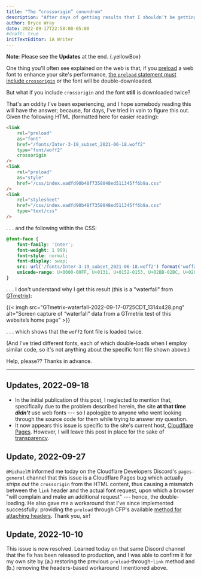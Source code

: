 ```yaml
---
title: "The “crossorigin” conundrum"
description: "After days of getting results that I shouldn’t be getting, I’m sending up an SOS to anyone who can set me straight."
author: Bryce Wray
date: 2022-09-17T22:58:00-05:00
#draft: true
initTextEditor: iA Writer
---
```


**Note**: Please see the **Updates** at the end.
{.yellowBox}

One thing you'll often see explained on the web is that, if you [preload](https://developer.mozilla.org/en-US/docs/Web/HTML/Link_types/preload) a web font to enhance your site's performance, [the `preload` statement must include `crossorigin`](https://developer.mozilla.org/en-US/docs/Web/HTML/Link_types/preload#cors-enabled_fetches) or the font will be double-downloaded.

But what if you include `crossorigin` and the font **still** is downloaded twice?

That's an oddity I've been experiencing, and I hope somebody reading this will have the answer; because, for days, I've tried in vain to figure this out. Given the following HTML (formatted here for easier reading):

```html
<link
	rel="preload"
	as="font"
	href="/fonts/Inter-3-19_subset_2021-06-18.woff2"
	type="font/woff2"
	crossorigin
/>
<link
	rel="preload"
	as="style"
	href="/css/index.eadfd90b48f7358048ed511345ff6b9a.css"
/>
<link
	rel="stylesheet"
	href="/css/index.eadfd90b48f7358048ed511345ff6b9a.css"
	type="text/css"
/>
```

. . . and the following within the CSS:

```css
@font-face {
	font-family: 'Inter';
	font-weight: 1 999;
	font-style: normal;
	font-display: swap;
	src: url('/fonts/Inter-3-19_subset_2021-06-18.woff2') format('woff2-variations'), url('/fonts/Inter-3-19_subset_2021-06-18.woff2') format('woff2');
	unicode-range: U+0000-00FF, U+0131, U+0152-0153, U+02BB-02BC, U+02C6, U+02DA, U+02DC, U+2000-206F, U+2074, U+20AC, U+2122, U+2191, U+2193, U+2212, U+2215, U+FEFF, U+FFFD;
}
```

. . . I don't understand why I get this result (this is a "waterfall" from [GTmetrix](https://gtmetrix.com)):

{{< imgh src="GTmetrix-waterfall-2022-09-17-0725CDT_1314x428.png" alt="Screen capture of “waterfall” data from a GTmetrix test of this website’s home page" >}}

. . . which shows that the `woff2` font file is loaded twice.

(And I've tried different fonts, each of which double-loads when I employ similar code, so it's not anything about the specific font file shown above.)

Help, please?? Thanks in advance.

----

## Updates, 2022-09-18

- In the initial publication of this post, I neglected to mention that, specifically due to the problem described herein, the site **at that time *didn't*** use web fonts --- so I apologize to anyone who went looking through the source code for them while trying to answer my question.
- It now appears this issue is specific to the site's current host, [Cloudflare Pages](https://pages.cloudflare.com). However, I will leave this post in place for the sake of [transparency](/posts/2019/10/otoh/).

## Update, 2022-09-27

`@MichaelM` informed me today on the Cloudflare Developers Discord's `pages-general` channel that this issue is a Cloudflare Pages bug which actually *strips out* the `crossorigin` from the HTML content, thus causing a mismatch between the `link` header and the actual font request, upon which a browser "will complain and make an additional request" --- hence, the double-loading. He also gave me a workaround that I've since implemented successfully: providing the `preload` through CFP's available [method for attaching headers](https://developers.cloudflare.com/pages/platform/headers/). Thank you, sir!

## Update, 2022-10-10

This issue is now resolved. Learned today on that same Discord channel that the fix has been released to production, and I was able to confirm it for my own site by (a.) restoring the previous `preload`-through-`link` method and (b.) removing the headers-based workaround I mentioned above.
